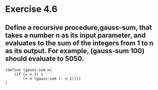 # Exercise 4.6

## Define a recursive procedure,gauss-sum, that takes a number n as its input parameter, and evaluates to the sum of the integers from 1 to n as its output. For example, (gauss-sum 100) should evaluate to 5050.

    (define (gauss-sum n)
        (if (= n 1) 1
            (+ n (gauss-sum (- n 1))))
    )
